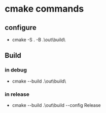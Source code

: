 # cmake commands

## configure

* cmake -S . -B .\out\build\

## Build

### in debug

* cmake --build .\out\build\

### in release

* cmake --build .\out\build --config Release

